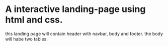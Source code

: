# A interactive landing-page using html and css.
this landing page will contain header with navbar, body and footer.
the body will habe two tables.
